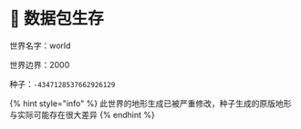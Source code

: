 # 🌊 数据包生存

世界名字：world

世界边界：2000

种子：`-4347128537662926129`

{% hint style="info" %}
此世界的地形生成已被严重修改，种子生成的原版地形与实际可能存在很大差异
{% endhint %}
